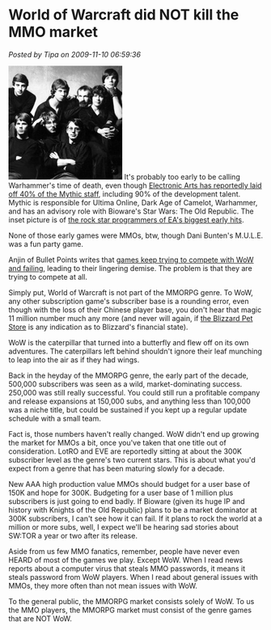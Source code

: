 # World of Warcraft did NOT kill the MMO market

*Posted by Tipa on 2009-11-10 06:59:36*

[![Early EA developers](../../../uploads/2009/11/staff-225x225.jpg "Early EA developers")](../../../uploads/2009/11/staff.jpg) It's probably too early to be calling Warhammer's time of death, even though [Electronic Arts has reportedly laid off 40% of the Mythic staff](http://brokentoys.org/2009/11/09/ea-its-in-the-game-the-unemployment-line-specifically/), including 90% of the development talent. Mythic is responsible for Ultima Online, Dark Age of Camelot, Warhammer, and has an advisory role with Bioware's Star Wars: The Old Republic. The inset picture is of [the rock star programmers of EA's biggest early hits](http://www.gamasutra.com/features/20070216/fleming_01.shtml).

None of those early games were MMOs, btw, though Dani Bunten's M.U.L.E. was a fun party game.

Anjin of Bullet Points writes that [games keep trying to compete with WoW and failing](http://bulletpointsblog.blogspot.com/2009/11/random-shots-asking-too-much.html), leading to their lingering demise. The problem is that they are trying to compete at all.

Simply put, World of Warcraft is not part of the MMORPG genre. To WoW, any other subscription game's subscriber base is a rounding error, even though with the loss of their Chinese player base, you don't hear that magic 11 million number much any more (and never will again, if [the Blizzard Pet Store](http://us.blizzard.com/store) is any indication as to Blizzard's financial state).

WoW is the caterpillar that turned into a butterfly and flew off on its own adventures. The caterpillars left behind shouldn't ignore their leaf munching to leap into the air as if they had wings.

Back in the heyday of the MMORPG genre, the early part of the decade, 500,000 subscribers was seen as a wild, market-dominating success. 250,000 was still really successful. You could still run a profitable company and release expansions at 150,000 subs, and anything less than 100,000 was a niche title, but could be sustained if you kept up a regular update schedule with a small team.

Fact is, those numbers haven't really changed. WoW didn't end up growing the market for MMOs a bit, once you've taken that one title out of consideration. LotRO and EVE are reportedly sitting at about the 300K subscriber level as the genre's two current stars. This is about what you'd expect from a genre that has been maturing slowly for a decade.

New AAA high production value MMOs should budget for a user base of 150K and hope for 300K. Budgeting for a user base of 1 million plus subscribers is just going to end badly. If Bioware (given its huge IP and history with Knights of the Old Republic) plans to be a market dominator at 300K subscribers, I can't see how it can fail. If it plans to rock the world at a million or more subs, well, I expect we'll be hearing sad stories about SW:TOR a year or two after its release.

Aside from us few MMO fanatics, remember, people have never even HEARD of most of the games we play. Except WoW. When I read news reports about a computer virus that steals MMO passwords, it means it steals password from WoW players. When I read about general issues with MMOs, they more often than not mean issues with WoW.

To the general public, the MMORPG market consists solely of WoW. To us the MMO players, the MMORPG market must consist of the genre games that are NOT WoW.

